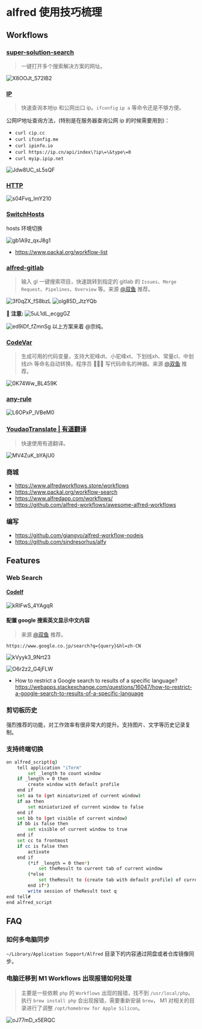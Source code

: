 # alfred 使用技巧梳理

## Workflows
### [super-solution-search](../workflows/super-solution-search.alfredworkflow)
> 一键打开多个搜索解决方案的网址。

![X8OOJt_S72IB2](https://cdn.byai.com/static/images/X8OOJt_S72IB2.png)

### [IP](https://github.com/zenorocha/alfred-workflows/)
> 快速查询本地ip 和公网出口 ip。`ifconfig` `ip a` 等命令还是不够方便。

公网IP地址查询方法，(特别是在服务器查询公网 ip 的时候需要用到)：

- `curl cip.cc`
- `curl ifconfig.me`
- `curl ipinfo.io`
- `curl https://ip.cn/api/index\?ip\=\&type\=0`
- `curl myip.ipip.net`

![Jdw8UC_sL5sQF](https://cdn.byai.com/static/images/Jdw8UC_sL5sQF.png)


### [HTTP](https://www.packal.org/workflow/http-status-codes)
![s04Fvq_ImY210](https://cdn.byai.com/static/images/s04Fvq_ImY210.png)

### [SwitchHosts](https://www.packal.org/workflow/switchhosts)

hosts 环境切换

![gb1A9z_qxJ8g1](https://cdn.byai.com/static/images/gb1A9z_qxJ8g1.png)


- https://www.packal.org/workflow-list


### [alfred-gitlab](https://github.com/lukewaite/alfred-gitlab)

> 输入 gl 一键搜索项目，快速跳转到指定的 gitlab 的 `Issues`、`Merge Request`、`Pipelines`、`Overview` 等。来源 [@双鱼](https://juejin.cn/user/307518985745895) 推荐。

![3f0qZX_fS8bzL](https://cdn.byai.com/static/images/3f0qZX_fS8bzL.png)
![olg85D_JtzYQb](https://cdn.byai.com/static/images/olg85D_JtzYQb.png)

**📢 注意:** 
![5uL1dL_ecggGZ](https://cdn.byai.com/static/images/5uL1dL_ecggGZ.png)


![ed9iDf_fZmnSg](https://cdn.byai.com/static/images/ed9iDf_fZmnSg.png)
以上方案来着 @宗纯。

### [CodeVar](https://github.com/xudaolong/CodeVar)
> 生成可用的代码变量，支持大驼峰dt、小驼峰xt、下划线xh、常量cl、中划线zh 等命名自动转换。程序员 👨🏻‍💻 写代码命名的神器。来源 [@双鱼](https://juejin.cn/user/307518985745895) 推荐。

![0K74Ww_BL459K](https://cdn.byai.com/static/images/0K74Ww_BL459K.png)

### [any-rule](https://github.com/cccyb/workflows)
![L6OPxP_lVBeM0](https://cdn.byai.com/static/images/L6OPxP_lVBeM0.jpg)


### [YoudaoTranslate | 有道翻译](https://github.com/wensonsmith/YoudaoTranslator)

> 快速使用有道翻译。

![MV4ZuK_bYAjU0](https://cdn.byai.com/static/images/MV4ZuK_bYAjU0.png)

### 商城
- https://www.alfredworkflows.store/workflows
- https://www.packal.org/workflow-search
- https://www.alfredapp.com/workflows/
- https://github.com/alfred-workflows/awesome-alfred-workflows

### 编写
- https://github.com/giangvo/alfred-workflow-nodejs
- https://github.com/sindresorhus/alfy

## Features
### Web Search
#### [Codelf](https://github.com/unbug/codelf/issues/63)

![kRIFwS_4YAgqR](https://cdn.byai.com/static/images/kRIFwS_4YAgqR.png)


#### 配置 google 搜索英文显示中文内容
> 来源 [@双鱼](https://juejin.cn/user/307518985745895) 推荐。

`https://www.google.co.jp/search?q={query}&hl=zh-CN`


![kVyyk3_9Nrt23](https://cdn.byai.com/static/images/kVyyk3_9Nrt23.png)

![O6r2z2_G4jFLW](https://cdn.byai.com/static/images/O6r2z2_G4jFLW.png)

- How to restrict a Google search to results of a specific language? https://webapps.stackexchange.com/questions/16047/how-to-restrict-a-google-search-to-results-of-a-specific-language


### 剪切板历史
强烈推荐的功能，对工作效率有很非常大的提升。支持图片、文字等历史记录复制。

### 支持终端切换
```bash
on alfred_script(q)
    tell application "iTerm"
        set _length to count window
    if _length = 0 then
        create window with default profile
    end if
    set aa to (get miniaturized of current window)
    if aa then
        set miniaturized of current window to false
    end if
    set bb to (get visible of current window)
    if bb is false then
        set visible of current window to true
    end if
    set cc to frontmost
    if cc is false then
        activate
    end if
        (*if _length = 0 then*)
            set theResult to current tab of current window
        (*else
            set theResult to (create tab with default profile) of current window
        end if*)
        write session of theResult text q
end tell#
end alfred_script
```

## FAQ
### 如何多电脑同步

`~/Library/Application Support/Alfred` 目录下的内容通过网盘或者仓库镜像同步。

### 电脑迁移到 M1 Workflows 出现报错如何处理
> 主要是一些依赖 `php` 的 `Workflows` 出现的报错，找不到 `/usr/local/php`。执行 `brew install php` 会出现报错，需要重新安装 `brew`， M1 对相关的目录进行了调整 `/opt/homebrew for Apple Silicon`。

![oJ77mD_x5ERQC](https://cdn.byai.com/static/images/oJ77mD_x5ERQC.jpg)